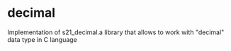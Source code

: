 # decimal
Implementation of s21_decimal.a library that allows to work with "decimal" data type in C language
